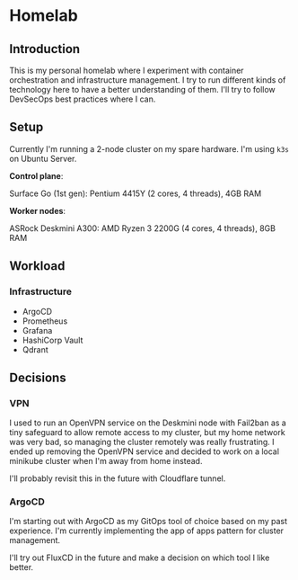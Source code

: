 # Homelab

## Introduction

This is my personal homelab where I experiment with container orchestration and infrastructure management. I try to run different kinds of technology here to have a better understanding of them. I'll try to follow DevSecOps best practices where I can.

## Setup

Currently I'm running a 2-node cluster on my spare hardware. I'm using `k3s` on Ubuntu Server.

**Control plane**:

Surface Go (1st gen): Pentium 4415Y (2 cores, 4 threads), 4GB RAM

**Worker nodes**:

ASRock Deskmini A300: AMD Ryzen 3 2200G (4 cores, 4 threads), 8GB RAM

## Workload

### Infrastructure

- ArgoCD
- Prometheus
- Grafana
- HashiCorp Vault
- Qdrant

## Decisions

### VPN

I used to run an OpenVPN service on the Deskmini node with Fail2ban as a tiny safeguard to allow remote access to my cluster, but my home network was very bad, so managing the cluster remotely was really frustrating. I ended up removing the OpenVPN service and decided to work on a local minikube cluster when I'm away from home instead.

I'll probably revisit this in the future with Cloudflare tunnel.

### ArgoCD

I'm starting out with ArgoCD as my GitOps tool of choice based on my past experience. I'm currently implementing the app of apps pattern for cluster management.

I'll try out FluxCD in the future and make a decision on which tool I like better.

